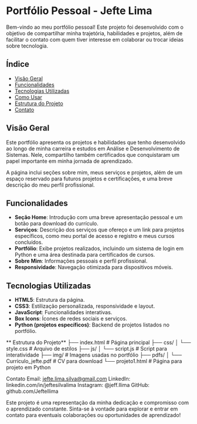# Portfólio Pessoal - Jefte Lima

Bem-vindo ao meu portfólio pessoal! Este projeto foi desenvolvido com o objetivo de compartilhar minha trajetória, habilidades e projetos, além de facilitar o contato com quem tiver interesse em colaborar ou trocar ideias sobre tecnologia.

## Índice
- [Visão Geral](#visão-geral)
- [Funcionalidades](#funcionalidades)
- [Tecnologias Utilizadas](#tecnologias-utilizadas)
- [Como Usar](#como-usar)
- [Estrutura do Projeto](#estrutura-do-projeto)
- [Contato](#contato)

## Visão Geral
Este portfólio apresenta os projetos e habilidades que tenho desenvolvido ao longo de minha carreira e estudos em Análise e Desenvolvimento de Sistemas. Nele, compartilho também certificados que conquistaram um papel importante em minha jornada de aprendizado. 

A página inclui seções sobre mim, meus serviços e projetos, além de um espaço reservado para futuros projetos e certificações, e uma breve descrição do meu perfil profissional.

## Funcionalidades
- **Seção Home**: Introdução com uma breve apresentação pessoal e um botão para download do currículo.
- **Serviços**: Descrição dos serviços que ofereço e um link para projetos específicos, como meu portal de acesso e registro e meus cursos concluídos.
- **Portfólio**: Exibe projetos realizados, incluindo um sistema de login em Python e uma área destinada para certificados de cursos.
- **Sobre Mim**: Informações pessoais e perfil profissional.
- **Responsividade**: Navegação otimizada para dispositivos móveis.

## Tecnologias Utilizadas
- **HTML5**: Estrutura da página.
- **CSS3**: Estilização personalizada, responsividade e layout.
- **JavaScript**: Funcionalidades interativas.
- **Box Icons**: Ícones de redes sociais e serviços.
- **Python (projetos específicos)**: Backend de projetos listados no portfólio.

** Estrutura do Projeto**
├── index.html             # Página principal
├── css/
│   └── style.css          # Arquivo de estilos
├── js/
│   └── script.js          # Script para interatividade
├── img/                   # Imagens usadas no portfólio
├── pdfs/
│   └── Curriculo_jefte.pdf # CV para download
└── projeto1.html          # Página para projeto em Python

Contato
Email: jefte.lima.silva@gmail.com
LinkedIn: linkedin.com/in/jeftesilvalima
Instagram: @jeff.llima
GitHub: github.com/Jeftellima

Este projeto é uma representação da minha dedicação e compromisso com o aprendizado constante. Sinta-se à vontade para explorar e entrar em contato para eventuais colaborações ou oportunidades de aprendizado!
